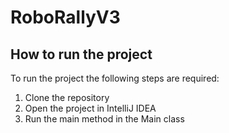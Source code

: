 # RoboRallyV3

## How to run the project
To run the project the following steps are required:
1. Clone the repository
2. Open the project in IntelliJ IDEA
3. Run the main method in the Main class